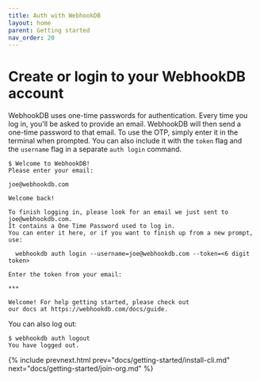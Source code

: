 ```yaml
---
title: Auth with WebhookDB
layout: home
parent: Getting started
nav_order: 20
---
```


# Create or login to your WebhookDB account

WebhookDB uses one-time passwords for authentication. Every time you log in, you'll be asked
to provide an email. WebhookDB will then send a one-time password to
that email. To use the OTP, simply enter it in the terminal when prompted. You can also include it with the `token` flag and  
the `username` flag in a separate `auth login` command.

```
$ Welcome to WebhookDB!
Please enter your email:

joe@webhookdb.com

Welcome back!

To finish logging in, please look for an email we just sent to joe@webhookdb.com.
It contains a One Time Password used to log in.
You can enter it here, or if you want to finish up from a new prompt, use:

  webhookdb auth login --username=joe@webhookdb.com --token=<6 digit token>

Enter the token from your email:

***

Welcome! For help getting started, please check out
our docs at https://webhookdb.com/docs/guide.
```

You can also log out:

```
$ webhookdb auth logout
You have logged out. 
```

{% include prevnext.html prev="docs/getting-started/install-cli.md" next="docs/getting-started/join-org.md" %}
